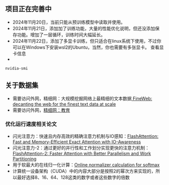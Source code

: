 ##  项目正在完善中
+ 2024年11月20日，当前只能从预训练模型中读取并使用。
+ 2024年11月21日，添加加了训练功能，大量的性能优化说明，但还没添加保存功能。增加了一层循环，训练时间大幅延长。
+ 2024年11月22日，添加了多显卡训练，但只适合在linux系统下使用，不过你可以在Windows下安装wsl2的Ubuntu，当然，你也需要有多张显卡。
查看显卡信息
+ 
``` bash    
nvidia-smi

```
## 关于数据集
+ 需要访问外网，精细网：大规模挖掘网络上最精细的文本数据[ FineWeb: decanting the web for the finest text data at scale](https://huggingface.co/spaces/HuggingFaceFW/blogpost-fineweb-v1)
+ 需要访问外网，[精细网：教育](https://huggingface.co/datasets/HuggingFaceFW/fineweb-edu)
### 优化运行速度相关论文
+ 闪光注意力：快速且内存高效的精确注意力机制与IO感知：[FlashAttention: Fast and Memory-Efficient Exact Attention with IO-Awareness](https://arxiv.org/abs/2205.14135)
+ 闪光注意力-2：通过更好的并行性和工作划分实现更快的注意力机制：[FlashAttention-2: Faster Attention with Better Parallelism and Work Partitioning](https://arxiv.org/abs/2307.08691)
+ 用于软最大的在线归一化计算：[Online normalizer calculation for softmax](https://arxiv.org/abs/1805.02867)
+ 计算统一设备架构（CUDA）中的内容大部分是按照2的幂次方来实现的，所以最好选择8、16、64、128这类的数字或者这些数字的倍数
